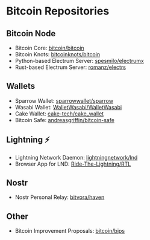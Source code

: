 # Bitcoin Repositories

## Bitcoin Node
- Bitcoin Core: [bitcoin/bitcoin](https://github.com/bitcoin/bitcoin)
- Bitcoin Knots: [bitcoinknots/bitcoin](https://github.com/bitcoinknots/bitcoin)
- Python-based Electrum Server: [spesmilo/electrumx](https://github.com/spesmilo/electrumx)
- Rust-based Electrum Server: [romanz/electrs](https://github.com/romanz/electrs)

## Wallets
- Sparrow Wallet: [sparrowwallet/sparrow](https://github.com/sparrowwallet/sparrow)
- Wasabi Wallet: [WalletWasabi/WalletWasabi](https://github.com/WalletWasabi/WalletWasabi)
- Cake Wallet: [cake-tech/cake_wallet](https://github.com/cake-tech/cake_wallet)
- Bitcoin Safe: [andreasgriffin/bitcoin-safe](https://github.com/andreasgriffin/bitcoin-safe)

## Lightning ⚡️
- Lightning Network Daemon: [lightningnetwork/lnd](https://github.com/lightningnetwork/lnd)
- Browser App for LND: [Ride-The-Lightning/RTL](https://github.com/Ride-The-Lightning/RTL)

## Nostr
- Nostr Personal Relay: [bitvora/haven](https://github.com/bitvora/haven)

## Other
- Bitcoin Improvement Proposals: [bitcoin/bips](https://github.com/bitcoin/bips)
